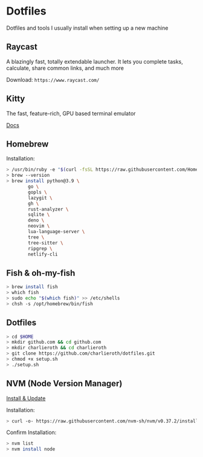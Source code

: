 # Dotfiles

Dotfiles and tools I usually install when setting up a new machine


## Raycast

A blazingly fast, totally extendable launcher. It lets you complete tasks, calculate, share common links, and much more

Download: `https://www.raycast.com/`

## Kitty

The fast, feature-rich, GPU based terminal emulator

[Docs](https://sw.kovidgoyal.net/kitty/)

## Homebrew

Installation:
```bash
> /usr/bin/ruby -e "$(curl -fsSL https://raw.githubusercontent.com/Homebrew/install/master/install)"`
> brew --version
> brew install python@3.9 \
        go \
        gopls \
        lazygit \
        gh \
        rust-analyzer \
        sqlite \
        deno \
        neovim \
        lua-language-server \
        tree \
        tree-sitter \
        ripgrep \
        netlify-cli
```

## Fish & oh-my-fish

```bash
> brew install fish
> which fish
> sudo echo "$(which fish)" >> /etc/shells
> chsh -s /opt/homebrew/bin/fish
```

## Dotfiles

``` bash
> cd $HOME
> mkdir github.com && cd github.com
> mkdir charlieroth && cd charlieroth
> git clone https://github.com/charlieroth/dotfiles.git
> chmod +x setup.sh
> ./setup.sh
```

## NVM (Node Version Manager)

[Install & Update](https://github.com/nvm-sh/nvm#installing-and-updating)

Installation:
```bash
> curl -o- https://raw.githubusercontent.com/nvm-sh/nvm/v0.37.2/install.sh | fish`
```

Confirm Installation:
```bash
> nvm list
> nvm install node
```
